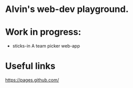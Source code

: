 # Alvin's web-dev playground.

# Work in progress:

- sticks-in
  A team picker web-app



# Useful links
https://pages.github.com/
